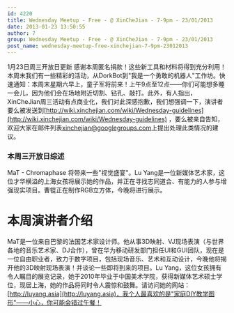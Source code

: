```yaml
---
id: 4220
title: Wednesday Meetup - Free - @ XinCheJian - 7-9pm - 23/01/2013
date: 2013-01-23 13:50:55
author: 7
group: Wednesday Meetup - Free - @ XinCheJian - 7-9pm - 23/01/2013
post_name: wednesday-meetup-free-xinchejian-7-9pm-23012013
---
```


1月23日周三开放日更新
感谢本周匿名捐款！这些新工具和材料将得到充分利用！本周末我们有一些精彩的活动，从DorkBot到"我是一个勇敢的机器人"工作坊。快速通知：本周末星期六早上，童子军将前来！上午9点至12点——你们可能想多睡一会儿，因为他们会在场地附近切割、钻孔、敲打。此外，有人指出，XinCheJian周三活动有点商业化，我们对此深感抱歉，我们想强调一下，演讲者要么被发送到[http://wiki.xinchejian.com/wiki/Wednesday-guidelines](http://wiki.xinchejian.com/wiki/Wednesday-guidelines) ，要么被亲自告知，欢迎大家在邮件列表[xinchejian@googlegroups.com](mailto:xinchejian@googlegroups.com?subject=commercial%20presentors%20)上提出处理此类情况的建议。

### 本周三开放日综述

MaT - Chromaphase 将带来一些"视觉盛宴"。Lu Yang是一位新媒体艺术家，这位才华横溢的上海女孩将展示她的作品，并正在寻找志同道合、有能力的人参与增强现实项目。曹锟正在制作RGB立方体，今晚将进行展示。

# 本周演讲者介绍

MaT是一位来自巴黎的法国艺术家设计师。他从事3D映射、VJ现场表演（与世界各地的音乐艺术家、DJ合作），曾在华为移动研发部门担任UI和GUI团队，现在是一位自由职业者，致力于数字项目，包括现场音乐、艺术和互动设计，今晚他将揭开他的3D映射现场表演！并谈论一些即将到来的项目。Lu Yang，这位女孩拥有令人瞩目的展览记录，她于2010年毕业于中国美术学院，获得新媒体艺术硕士学位，现居上海，她的作品将同时令人震惊和鼓舞。请访问她的网站：[http://luyang.asia](http://luyang.asia)，我个人最喜欢的是"家庭DIY教学图形"——小心，你可能会错过午餐！